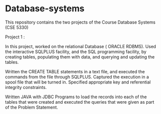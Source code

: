 # Database-systems
This repository contains the two projects of the Course Database Systems (CSE 5330) 

Project 1 : 

In this project, worked on the relational Database ( ORACLE RDBMS). Used the interactive SQLPLUS facility, and the SQL programming facility, by creating tables, populating them with data, and querying and updating the tables.

Written the CREATE TABLE statements in a text file, and executed the commands from the file through SQLPLUS. Captured the execution in a spool file that will be turned in. Specified appropriate key and referential integrity constraints. 

Written JAVA with JDBC Programs to load the records into each of the tables that were created and executed the queries that were given as part of the Problem Statement.
